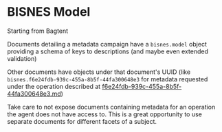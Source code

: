 # BISNES Model

Starting from Bagtent

Documents detailing a metadata campaign have a `bisnes.model` object providing a schema of keys to descriptions (and maybe even extended validation)

Other documents have objects under that document's UUID (like `bisnes.f6e24fdb-939c-455a-8b5f-44fa300648e3` for metadata requested under the operation described at [f6e24fdb-939c-455a-8b5f-44fa300648e3.md](f6e24fdb-939c-455a-8b5f-44fa300648e3.md))

Take care to not expose documents containing metadata for an operation the agent does not have access to. This is a great opportunity to use separate documents for different facets of a subject.
